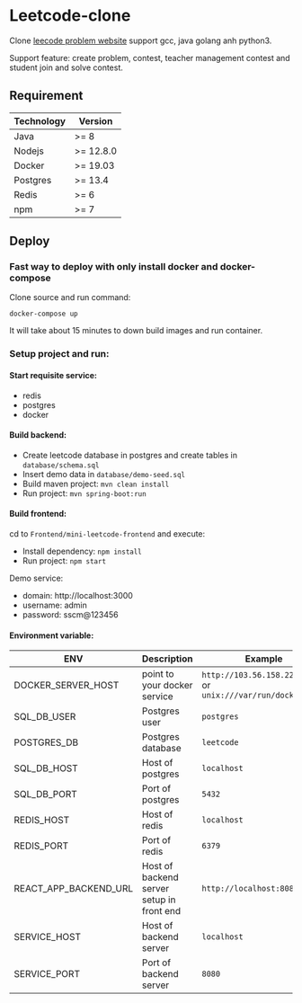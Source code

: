 # Leetcode-clone #

Clone [leecode problem website](https://leetcode.com/problemset/all/) support gcc, java golang anh python3.

Support feature: create problem, contest, teacher management contest and student join and solve contest.

## Requirement

| Technology | Version   |
|------------|-----------|
| Java       | >= 8      |
| Nodejs     | >= 12.8.0 |
| Docker     | >= 19.03  |
| Postgres   | >= 13.4   |
| Redis      | >= 6      |
| npm        | >= 7      |

## Deploy

### Fast way to deploy with only install docker and docker-compose

Clone source and run command:

    docker-compose up

It will take about 15 minutes to down build images and run container. 

### Setup project and run:
#### Start requisite service:
- redis
- postgres 
- docker
#### Build backend:
  - Create leetcode database in postgres and create tables in `database/schema.sql`
  - Insert demo data in `database/demo-seed.sql`
  - Build maven project: `mvn clean install`
  - Run project: `mvn spring-boot:run`

#### Build frontend:

cd to `Frontend/mini-leetcode-frontend` and execute:
 - Install dependency: `npm install`
 - Run project: `npm start`

Demo service:
- domain: http://localhost:3000
- username: admin
- password: sscm@123456

#### Environment variable:
| ENV                   | Description                               | Example                                                        |
|-----------------------|-------------------------------------------|----------------------------------------------------------------|
| DOCKER_SERVER_HOST    | point to your docker service              | `http://103.56.158.222:12375` or `unix:///var/run/docker.sock` |
| SQL_DB_USER           | Postgres user                             | `postgres`                                                     |
| POSTGRES_DB           | Postgres database                         | `leetcode`                                                     |
| SQL_DB_HOST           | Host of postgres                          | `localhost`                                                    |
| SQL_DB_PORT           | Port of postgres                          | `5432`                                                         |
| REDIS_HOST            | Host of redis                             | `localhost`                                                    |
| REDIS_PORT            | Port of redis                             | `6379`                                                         |
| REACT_APP_BACKEND_URL | Host of backend server setup in front end | `http://localhost:8080/api`                                    |
| SERVICE_HOST          | Host of backend server                    | `localhost`                                                    |
| SERVICE_PORT          | Port of backend server                    | `8080`                                                         |
